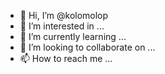 - 👋 Hi, I’m @kolomolop
- 👀 I’m interested in ...
- 🌱 I’m currently learning ...
- 💞️ I’m looking to collaborate on ...
- 📫 How to reach me ...

<!---
kolomolop/kolomolop is a ✨ special ✨ repository because its `README.md` (this file) appears on your GitHub profile.
You can click the Preview link to take a look at your changes.
--->
